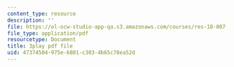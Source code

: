 ```yaml
---
content_type: resource
description: ''
file: https://ol-ocw-studio-app-qa.s3.amazonaws.com/courses/res-18-007-calculus-revisited-multivariable-calculus-fall-2011/47374504975e6801c3034b65c78ea52d_JSs_dqq2uWo.pdf
file_type: application/pdf
resourcetype: Document
title: 3play pdf file
uid: 47374504-975e-6801-c303-4b65c78ea52d
---
```

